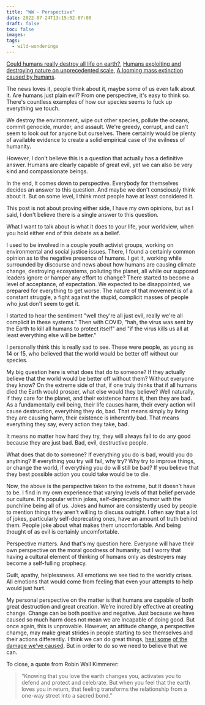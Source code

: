 ```yaml
---
title: "WW - Perspective"
date: 2022-07-24T13:15:02-07:00
draft: false
toc: false
images:
tags:
  - wild-wonderings
---
```


[Could humans really destroy all life on earth?](https://www.bbc.com/future/article/20210520-could-humans-really-destroy-all-life-on-earth), 
[Humans exploiting and destroying nature on unprecedented scale](https://www.theguardian.com/environment/2020/sep/10/humans-exploiting-and-destroying-nature-on-unprecedented-scale-report-aoe),
[A looming mass extinction caused by humans](https://www.bbc.com/future/article/20121101-a-looming-mass-extinction).

The news loves it, people think about it, maybe some of us even talk about it. Are humans just plain evil? From one perspective, it's easy to think so.
There's countless examples of how our species seems to fuck up everything we touch.

We destroy the environment, wipe out other species, pollute the oceans, commit genocide, murder, and assault. We're greedy, corrupt, and can't seem to look out for anyone but ourselves.
There certainly would be plenty of available evidence to create a solid empirical case of the evilness of humanity.

However, I don't believe this is a question that actually has a definitive answer. Humans are clearly capable of great evil, yet we can also be very kind and compassionate beings.

In the end, it comes down to perspective. Everybody for themselves decides an answer to this question. And maybe we don't consciously think about it.
But on some level, I think most people have at least considered it.

This post is not about proving either side, I have my own opinions, but as I said, I don't believe there is a single answer to this question.

What I want to talk about is what it does to your life, your worldview, when you hold either end of this debate as a belief.

I used to be involved in a couple youth activist groups, working on environmental and social justice issues.
There, I found a certainly common opinion as to the negative presence of humans. I get it, working while surrounded by discourse and news about how humans are causing climate change, destroying ecosystems, polluting the planet, all while our supposed leaders ignore or hamper any effort to change?
There started to become a level of acceptance, of expectation. We expected to be disappointed, we prepared for everything to get worse.
The nature of that movement is of a constant struggle, a fight against the stupid, complicit masses of people who just don't seem to get it.

I started to hear the sentiment "well they're all just evil, really we're all complicit in these systems."
Then with COVID, "hah, the virus was sent by the Earth to kill all humans to protect itself" and "if the virus kills us all at least everything else will be better."

I personally think this is really sad to see. These were people, as young as 14 or 15, who believed that the world would be better off without our species.

My big question here is what does that do to someone? If they actually believe that the world would be better off without them? Without everyone they know?
On the extreme side of that, if one truly thinks that if all humans died the Earth would prosper, what else would they believe?
Well naturally, if they care for the planet, and their existence harms it, then they are bad.
As a fundamentally evil being, their life causes harm, their every action will cause destruction, everything they do, bad.
That means simply by living they are causing harm, their existence is inherently bad. That means everything they say, every action they take, bad.

It means no matter how hard they try, they will always fail to do any good because they are just bad. Bad, evil, destructive people.

What does that do to someone? If everything you do is bad, would you do anything? If everything you try will fail, why try?
Why try to improve things, or change the world, if everything you do will still be bad? If you believe that they best possible action you could take would be to die.

Now, the above is the perspective taken to the extreme, but it doesn't have to be. I find in my own experience that varying levels of that belief pervade our culture.
It's popular within jokes, self-deprecating humor with the punchline being all of us. Jokes and humor are consistently used by people to mention things they aren't willing to discuss outright.
I often say that a lot of jokes, particularly self-deprecating ones, have an amount of truth behind them. People joke about what makes them uncomfortable.
And being thought of as evil is certainly uncomfortable.

Perspective matters. And that's my question here. Everyone will have their own perspective on the moral goodness of humanity, but I worry that having a cultural element of thinking of humans only as destroyers may become a self-fulling prophecy.

Guilt, apathy, helplessness. All emotions we see tied to the worldly crises. All emotions that would come from feeling that even your attempts to help would just hurt.

My personal perspective on the matter is that humans are capable of both great destruction and great creation. We're incredibly effective at creating change.
Change can be both positive and negative. Just because we have caused so much harm does not mean we are incapable of doing good.
But once again, this is unprovable. However, an attitude change, a perspective chamge, may make great strides in people starting to see themselves and their actions differently.
I think we can do great things, [heal some](https://www.youtube.com/watch?v=vpTHi7O66pI) [of the](http://inhabitfilm.com/) [damage we've caused](https://www.greeningthedesertproject.org/about-us/). But in order to do so we need to believe that we can.

To close, a quote from Robin Wall Kimmerer:
> “Knowing that you love the earth changes you, activates you to defend and protect and celebrate. But when you feel that the earth loves you in return, that feeling transforms the relationship from a one-way street into a sacred bond.”

